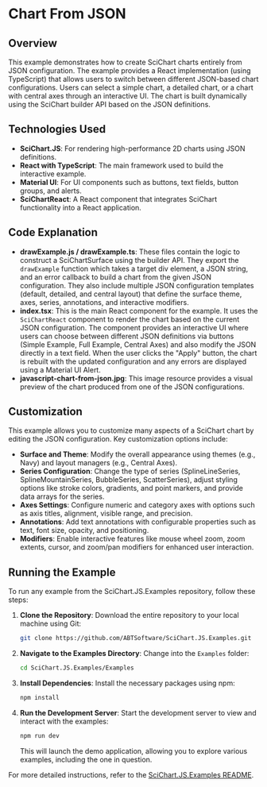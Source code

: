 # Chart From JSON

## Overview

This example demonstrates how to create SciChart charts entirely from JSON configuration. The example provides a React implementation (using TypeScript) that allows users to switch between different JSON-based chart configurations. Users can select a simple chart, a detailed chart, or a chart with central axes through an interactive UI. The chart is built dynamically using the SciChart builder API based on the JSON definitions.

## Technologies Used

-   **SciChart.JS**: For rendering high-performance 2D charts using JSON definitions.
-   **React with TypeScript**: The main framework used to build the interactive example.
-   **Material UI**: For UI components such as buttons, text fields, button groups, and alerts.
-   **SciChartReact**: A React component that integrates SciChart functionality into a React application.

## Code Explanation

-   **drawExample.js / drawExample.ts**: These files contain the logic to construct a SciChartSurface using the builder API. They export the `drawExample` function which takes a target div element, a JSON string, and an error callback to build a chart from the given JSON configuration. They also include multiple JSON configuration templates (default, detailed, and central layout) that define the surface theme, axes, series, annotations, and interactive modifiers.
-   **index.tsx**: This is the main React component for the example. It uses the `SciChartReact` component to render the chart based on the current JSON configuration. The component provides an interactive UI where users can choose between different JSON definitions via buttons (Simple Example, Full Example, Central Axes) and also modify the JSON directly in a text field. When the user clicks the "Apply" button, the chart is rebuilt with the updated configuration and any errors are displayed using a Material UI Alert.
-   **javascript-chart-from-json.jpg**: This image resource provides a visual preview of the chart produced from one of the JSON configurations.

## Customization

This example allows you to customize many aspects of a SciChart chart by editing the JSON configuration. Key customization options include:

-   **Surface and Theme**: Modify the overall appearance using themes (e.g., Navy) and layout managers (e.g., Central Axes).
-   **Series Configuration**: Change the type of series (SplineLineSeries, SplineMountainSeries, BubbleSeries, ScatterSeries), adjust styling options like stroke colors, gradients, and point markers, and provide data arrays for the series.
-   **Axes Settings**: Configure numeric and category axes with options such as axis titles, alignment, visible range, and precision.
-   **Annotations**: Add text annotations with configurable properties such as text, font size, opacity, and positioning.
-   **Modifiers**: Enable interactive features like mouse wheel zoom, zoom extents, cursor, and zoom/pan modifiers for enhanced user interaction.

## Running the Example

To run any example from the SciChart.JS.Examples repository, follow these steps:

1. **Clone the Repository**: Download the entire repository to your local machine using Git:

    ```bash
    git clone https://github.com/ABTSoftware/SciChart.JS.Examples.git
    ```

2. **Navigate to the Examples Directory**: Change into the `Examples` folder:

    ```bash
    cd SciChart.JS.Examples/Examples
    ```

3. **Install Dependencies**: Install the necessary packages using npm:

    ```bash
    npm install
    ```

4. **Run the Development Server**: Start the development server to view and interact with the examples:

    ```bash
    npm run dev
    ```

    This will launch the demo application, allowing you to explore various examples, including the one in question.

For more detailed instructions, refer to the [SciChart.JS.Examples README](https://github.com/ABTSoftware/SciChart.JS.Examples/blob/master/README.md).
